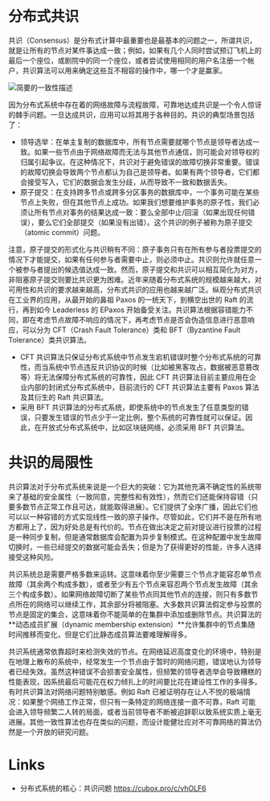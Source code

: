 # 分布式共识

共识（Consensus）是分布式计算中最重要也是最基本的问题之一，所谓共识，就是让所有的节点对某件事达成一致；例如，如果有几个人同时尝试预订飞机上的最后一个座位，或剧院中的同一个座位，或者尝试使用相同的用户名注册一个帐户，共识算法可以用来确定这些互不相容的操作中，哪一个才是赢家。

![简要的一致性描述](https://s1.ax1x.com/2020/08/01/aGlZtK.jpg)

因为分布式系统中存在着的网络故障与流程故障，可靠地达成共识是一个令人惊讶的棘手问题。一旦达成共识，应用可以将其用于各种目的。共识的典型场景包括了：

- 领导选举：在单主复制的数据库中，所有节点需要就哪个节点是领导者达成一致。如果一些节点由于网络故障而无法与其他节点通信，则可能会对领导权的归属引起争议。在这种情况下，共识对于避免错误的故障切换非常重要。错误的故障切换会导致两个节点都认为自己是领导者。如果有两个领导者，它们都会接受写入，它们的数据会发生分歧，从而导致不一致和数据丢失。
- 原子提交：在支持跨多节点或跨多分区事务的数据库中，一个事务可能在某些节点上失败，但在其他节点上成功。如果我们想要维护事务的原子性，我们必须让所有节点对事务的结果达成一致：要么全部中止/回滚（如果出现任何错误），要么它们全部提交（如果没有出错）。这个共识的例子被称为原子提交（atomic commit）问题。

注意，原子提交的形式化与共识稍有不同：原子事务只有在所有参与者投票提交的情况下才能提交，如果有任何参与者需要中止，则必须中止。共识则允许就任意一个被参与者提出的候选值达成一致。然而，原子提交和共识可以相互简化为对方，非阻塞原子提交则要比共识更为困难。近年来随着分布式系统的规模越来越大，对可用性和共识的要求越来越高，分布式共识的应用也越来越广泛。纵观分布式共识在工业界的应用，从最开始的鼻祖 Paxos 的一统天下，到横空出世的 Raft 的流行，再到如今 Leaderless 的 EPaxos 开始备受关注。共识算法根据容错能力不同，即在考虑节点故障不响应的情况下，再考虑节点是否会伪造信息进行恶意响应，可以分为 CFT（Crash Fault Tolerance）类和 BFT（Byzantine Fault Tolerance）类共识算法。

- CFT 共识算法只保证分布式系统中节点发生宕机错误时整个分布式系统的可靠性，而当系统中节点违反共识协议的时候（比如被黑客攻占，数据被恶意篡改等）将无法保障分布式系统的可靠性，因此 CFT 共识算法目前主要应用在企业内部的封闭式分布式系统中，目前流行的 CFT 共识算法主要有 Paxos 算法及其衍生的 Raft 共识算法。
- 采用 BFT 共识算法的分布式系统，即使系统中的节点发生了任意类型的错误，只要发生错误的节点少于一定比例，整个系统的可靠性就可以保证。因此，在开放式分布式系统中，比如区块链网络，必须采用 BFT 共识算法。

# 共识的局限性

共识算法对于分布式系统来说是一个巨大的突破：它为其他充满不确定性的系统带来了基础的安全属性（一致同意，完整性和有效性），然而它们还能保持容错（只要多数节点正常工作且可达，就能取得进展）。它们提供了全序广播，因此它们也可以以一种容错的方式实现线性一致的原子操作。尽管如此，它们并不是在所有地方都用上了，因为好处总是有代价的。节点在做出决定之前对提议进行投票的过程是一种同步复制，但是通常数据库会配置为异步复制模式。在这种配置中发生故障切换时，一些已经提交的数据可能会丢失；但是为了获得更好的性能，许多人选择接受这种风险。

共识系统总是需要严格多数来运转。这意味着你至少需要三个节点才能容忍单节点故障（其余两个构成多数），或者至少有五个节点来容忍两个节点发生故障（其余三个构成多数）。如果网络故障切断了某些节点同其他节点的连接，则只有多数节点所在的网络可以继续工作，其余部分将被阻塞。大多数共识算法假定参与投票的节点是固定的集合，这意味着你不能简单的在集群中添加或删除节点。共识算法的**动态成员扩展（dynamic membership extension）**允许集群中的节点集随时间推移而变化，但是它们比静态成员算法要难理解得多。

共识系统通常依靠超时来检测失效的节点。在网络延迟高度变化的环境中，特别是在地理上散布的系统中，经常发生一个节点由于暂时的网络问题，错误地认为领导者已经失效。虽然这种错误不会损害安全属性，但频繁的领导者选举会导致糟糕的性能表现，因系统最后可能花在权力倾扎上的时间要比花在建设性工作的多得多。有时共识算法对网络问题特别敏感。例如 Raft 已被证明存在让人不悦的极端情况：如果整个网络工作正常，但只有一条特定的网络连接一直不可靠，Raft 可能会进入领导频繁二人转的局面，或者当前领导者不断被迫辞职以致系统实质上毫无进展。其他一致性算法也存在类似的问题，而设计能健壮应对不可靠网络的算法仍然是一个开放的研究问题。

# Links

- 分布式系统的核心：共识问题 https://cubox.pro/c/vhOLF6
